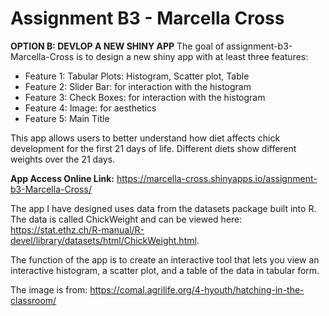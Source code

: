 
<!-- README.md is generated from README.Rmd. Please edit that file -->

# Assignment B3 - Marcella Cross

<!-- badges: start -->
<!-- badges: end -->

**OPTION B: DEVLOP A NEW SHINY APP** The goal of
assignment-b3-Marcella-Cross is to design a new shiny app with at least
three features:

- Feature 1: Tabular Plots: Histogram, Scatter plot, Table
- Feature 2: Slider Bar: for interaction with the histogram
- Feature 3: Check Boxes: for interaction with the histogram
- Feature 4: Image: for aesthetics
- Feature 5: Main Title

This app allows users to better understand how diet affects chick
development for the first 21 days of life. Different diets show
different weights over the 21 days.

**App Access Online Link:**
<https://marcella-cross.shinyapps.io/assignment-b3-Marcella-Cross/>

The app I have designed uses data from the datasets package built into
R. The data is called ChickWeight and can be viewed here:
<https://stat.ethz.ch/R-manual/R-devel/library/datasets/html/ChickWeight.html>.

The function of the app is to create an interactive tool that lets you
view an interactive histogram, a scatter plot, and a table of the data
in tabular form.

The image is from:
<https://comal.agrilife.org/4-hyouth/hatching-in-the-classroom/>
